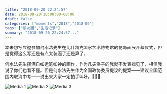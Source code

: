 ```yaml
---
title: "2018-09-20 22:24:57"
date: 2018-09-20T10:00:00+08:00
draft: false
categories: ["moments","2018","2018-09"]
tags: ["朋友圈","生活记录"]
summary: "2018-09-20 22:24:57..."
---
```


本来想写应邀参加何水法先生在比什凯克国家艺术博物馆的花鸟画展开幕仪式，但是觉得这么写还是有点太装逼了还是算了。

何水法先生挥洒自如运笔如神的画作，作为凡夫俗子的我就不发表拙见了，相信我说了你们也看不懂。但是何水法先生作为全国政协委员提议的提案——建议全国范围内取消中考——说出来大家一定拍手叫好。🤣🤣🤣

![Media 1](/Moments/photos/2018-09-20/201809202224570.jpg)
![Media 2](/Moments/photos/2018-09-20/201809202224571.jpg)
![Media 3](/Moments/photos/2018-09-20/201809202224572.jpg)

